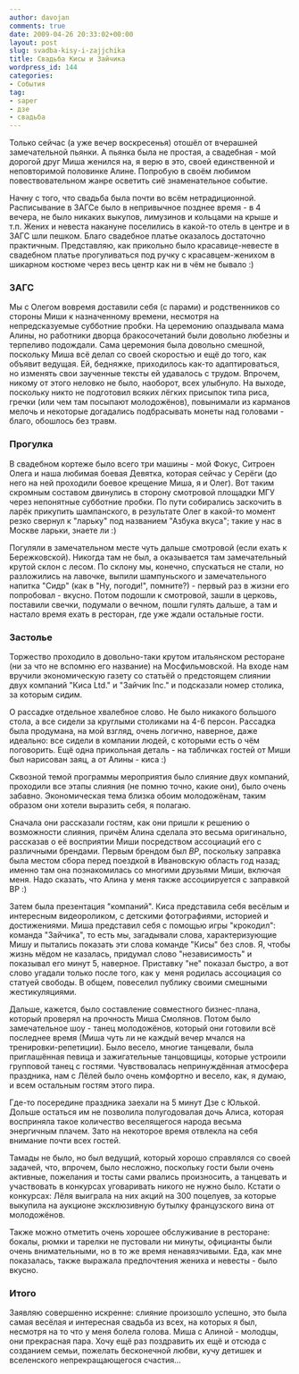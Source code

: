 ```yaml
---
author: davojan
comments: true
date: 2009-04-26 20:33:02+00:00
layout: post
slug: svadba-kisy-i-zajjchika
title: Свадьба Кисы и Зайчика
wordpress_id: 144
categories:
- События
tag:
- saper
- дзе
- свадьба
---
```


Только сейчас (а уже вечер воскресенья) отошёл от вчерашней замечательной пьянки. А пьянка была не простая, а свадебная - мой дорогой друг Миша женился на, я верю в это, своей единственной и неповторимой половинке Алине. Попробую в своём любимом повествовательном жанре осветить сиё знаменательное событие.
<!--more-->

Начну с того, что свадьба была почти во всём нетрадиционной. Расписывание в ЗАГСе было в непривычное позднее время - в 4 вечера, не было никаких выкупов, лимузинов и кольцами на крыше и т.п. Жених и невеста накануне поселились в какой-то отель в центре и в ЗАГС шли пешком. Благо свадебное платье оказалось достаточно практичным. Представляю, как прикольно было красавице-невесте в свадебном платье прогуливаться под ручку с красавцем-женихом в шикарном костюме через весь центр как ни в чём не бывало :)


### ЗАГС


Мы с Олегом вовремя доставили себя (с парами) и родственников со стороны Миши к назначенному времени, несмотря на непредсказуемые субботние пробки. На церемонию опаздывала мама Алины, но работники дворца бракосочетаний были довольно любезны и терпеливо подождали. Сама церемония была довольно смешной, поскольку Миша всё делал со своей скоростью и ещё до того, как объявит ведущая. Ей, бедняжке, приходилось как-то адаптироваться, но изменять свои заученные тексты ей удавалось с трудом. Впрочем, никому от этого неловко не было, наоборот, всех улыбнуло. На выходе, поскольку никто не подготовил всяких лёгких присыпок типа риса, гречки (или чем там посыпают молодожёнов), повынимали из карманов мелочь и некоторые догадались подбрасывать монеты над головами - благо, обошлось без травм.


### Прогулка


В свадебном кортеже было всего три машины - мой Фокус, Ситроен Олега и наша любимая боевая Девятка, которая сейчас у Серёги (до него на ней проходили боевое крещение Миша, я и Олег). Вот таким скромным составом двинулись в сторону смотровой площадки МГУ через непонятные субботние пробки. По пути собирались заскочить в ларёк прикупить шампанского, в результате Олег в какой-то момент резко свернул к "ларьку" под названием "Азбука вкуса"; такие у нас в Москве ларьки, знаете ли :)

Погуляли в замечательном месте чуть дальше смотровой (если ехать к Бережковской). Никогда там не был, а оказывается там замечательный крутой склон с лесом. По склону мы, конечно, спускаться не стали, но разложились на лавочке, выпили шампуньского и замечательного напитка "Сидр" (как в "Ну, погоди!", помните?) - первый раз в жизни его попробовал - вкусно. Потом подошли к смотровой, зашли в церковь, поставили свечки, подумали о вечном, пошли гулять дальше, а там и настало время ехать в ресторан, где уже ждали остальные гости.


### Застолье


Торжество проходило в довольно-таки крутом итальянском ресторане (ни за что не вспомню его название) на Мосфильмовской. На входе нам вручили экономическую газету со статьёй о предстоящем слиянии двух компаний "Киса Ltd." и "Зайчик Inc." и подсказали номер столика, за которым сидим.

О рассадке отдельное хвалебное слово. Не было никакого большого стола, а все сидели за круглыми столиками на 4-6 персон. Рассадка была продумана, на мой взгляд, очень логично, наверное, даже идеально: все сидели в компании людей, с которыми есть о чём поговорить. Ещё одна прикольная деталь - на табличках гостей от Миши был нарисован заяц, а от Алины - киса :)

Сквозной темой программы мероприятия было слияние двух компаний, проходили все этапы слияния (не помню точно, какие они), было очень забавно. Экономическая тема близка обоим молодожёнам, таким образом они хотели выразить себя, я полагаю.

Сначала они рассказали гостям, как они пришли к решению о возможности слияния, причём Алина сделала это весьма оригинально, рассказав о её восприятии Миши посредством ассоциаций его с различными брендами. Первым брендом был _BP_, поскольку заправка была местом сбора перед поездкой в Ивановскую область год назад; именно там она познакомилась со многими друзьями Миши, включая меня. Надо сказать, что Алина у меня также ассоциируется с заправкой BP :)

Затем была презентация "компаний". Киса представила себя весёлым и интересным видеороликом, с детскими фотографиями, историей и достижениями. Миша представил себя с помощью игры "крокодил": команда "Зайчика", то есть мы, загадывали слова, характеризующие Мишу и пытались показать эти слова команде "Кисы" без слов. Я, чтобы жизнь мёдом не казалась, придумал слово "независимость" и показывал его минут 5, наверное. Приставку "не" показал быстро, а вот слово угадали только после того, как у  меня родилась ассоциация со статуей свободы. В общем, повеселил публику своими смешными жестикуляциями.

Дальше, кажется, было составление совместного бизнес-плана, который проверял на прочность Миша Смолянов. Потом было замечательное шоу - танец молодожёнов, который они готовили всё последнее время (Миша чуть ли не каждый вечер мчался на тренировки-репетиции). Было весело, многие танцевали, была приглашённая певица и зажигательные танцовщицы, которые устроили групповой танец с гостями. Чувствовалась непринуждённая атмосфера праздника, нам с Лёлей было очень комфортно и весело, как, я думаю, и всем остальным гостям этого пира.

Где-то посередине праздника заехали на 5 минут Дзе с Юлькой. Дольше остаться им не позволила полугодовалая дочь Алиса, которая восприняла такое количество веселящегося народа весьма энергичным плачем. Зато на некоторое время отвлекла на себя внимание почти всех гостей.

Тамады не было, но был ведущий, который хорошо справлялся со своей задачей, что, впрочем, было несложно, поскольку гости были очень активные, пожелания и тосты сами рвались произносить, а танцевать и участвовать в конкурсах уговаривать никого не нужно было. Кстати о конкурсах: Лёля выиграла на них акций на 300 поцелуев, за которые выкупила на аукционе эксклюзивную бутылку французского вина от молодожёнов.

Также можно отметить очень хорошее обслуживание в ресторане: бокалы, рюмки и тарелки не пустовали ни минуты, официанты были очень внимательными, но в то же время ненавязчивыми. Еда, как мне показалась, также выражала предпочтения жениха и невесты - было вкусно.


### Итого


Заявляю совершенно искренне: слияние произошло успешно, это была самая весёлая и интересная свадьба из всех, на которых я был, несмотря на то что у меня болела голова. Миша с Алиной - молодцы, они прекрасная пара. Хочу ещё раз поздравить их ещё и отсюда с созданием семьи, пожелать бесконечной любви, кучу детишек и вселенского непрекращающегося счастия...
